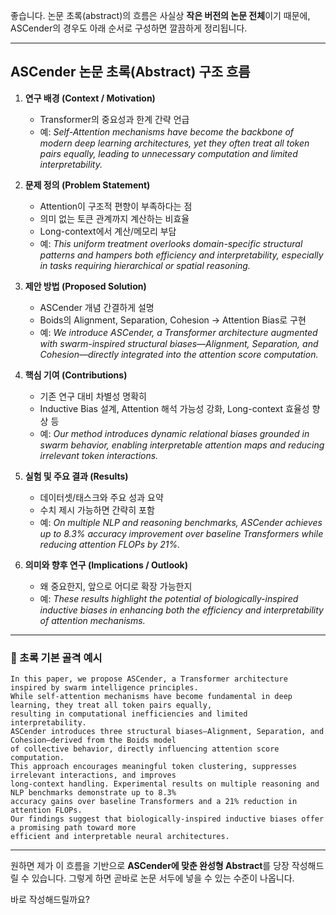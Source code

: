 좋습니다.
논문 초록(abstract)의 흐름은 사실상 **작은 버전의 논문 전체**이기 때문에,
ASCender의 경우도 아래 순서로 구성하면 깔끔하게 정리됩니다.

---

## **ASCender 논문 초록(Abstract) 구조 흐름**

1. **연구 배경 (Context / Motivation)**

   * Transformer의 중요성과 한계 간략 언급
   * 예: *Self-Attention mechanisms have become the backbone of modern deep learning architectures, yet they often treat all token pairs equally, leading to unnecessary computation and limited interpretability.*

2. **문제 정의 (Problem Statement)**

   * Attention이 구조적 편향이 부족하다는 점
   * 의미 없는 토큰 관계까지 계산하는 비효율
   * Long-context에서 계산/메모리 부담
   * 예: *This uniform treatment overlooks domain-specific structural patterns and hampers both efficiency and interpretability, especially in tasks requiring hierarchical or spatial reasoning.*

3. **제안 방법 (Proposed Solution)**

   * ASCender 개념 간결하게 설명
   * Boids의 Alignment, Separation, Cohesion → Attention Bias로 구현
   * 예: *We introduce ASCender, a Transformer architecture augmented with swarm-inspired structural biases—Alignment, Separation, and Cohesion—directly integrated into the attention score computation.*

4. **핵심 기여 (Contributions)**

   * 기존 연구 대비 차별성 명확히
   * Inductive Bias 설계, Attention 해석 가능성 강화, Long-context 효율성 향상 등
   * 예: *Our method introduces dynamic relational biases grounded in swarm behavior, enabling interpretable attention maps and reducing irrelevant token interactions.*

5. **실험 및 주요 결과 (Results)**

   * 데이터셋/태스크와 주요 성과 요약
   * 수치 제시 가능하면 간략히 포함
   * 예: *On multiple NLP and reasoning benchmarks, ASCender achieves up to 8.3% accuracy improvement over baseline Transformers while reducing attention FLOPs by 21%.*

6. **의미와 향후 연구 (Implications / Outlook)**

   * 왜 중요한지, 앞으로 어디로 확장 가능한지
   * 예: *These results highlight the potential of biologically-inspired inductive biases in enhancing both the efficiency and interpretability of attention mechanisms.*

---

### 📄 초록 기본 골격 예시

```text
In this paper, we propose ASCender, a Transformer architecture inspired by swarm intelligence principles. 
While self-attention mechanisms have become fundamental in deep learning, they treat all token pairs equally, 
resulting in computational inefficiencies and limited interpretability. 
ASCender introduces three structural biases—Alignment, Separation, and Cohesion—derived from the Boids model 
of collective behavior, directly influencing attention score computation. 
This approach encourages meaningful token clustering, suppresses irrelevant interactions, and improves 
long-context handling. Experimental results on multiple reasoning and NLP benchmarks demonstrate up to 8.3% 
accuracy gains over baseline Transformers and a 21% reduction in attention FLOPs. 
Our findings suggest that biologically-inspired inductive biases offer a promising path toward more 
efficient and interpretable neural architectures.
```

---

원하면 제가 이 흐름을 기반으로 **ASCender에 맞춘 완성형 Abstract**를
당장 작성해드릴 수 있습니다.
그렇게 하면 곧바로 논문 서두에 넣을 수 있는 수준이 나옵니다.

바로 작성해드릴까요?
